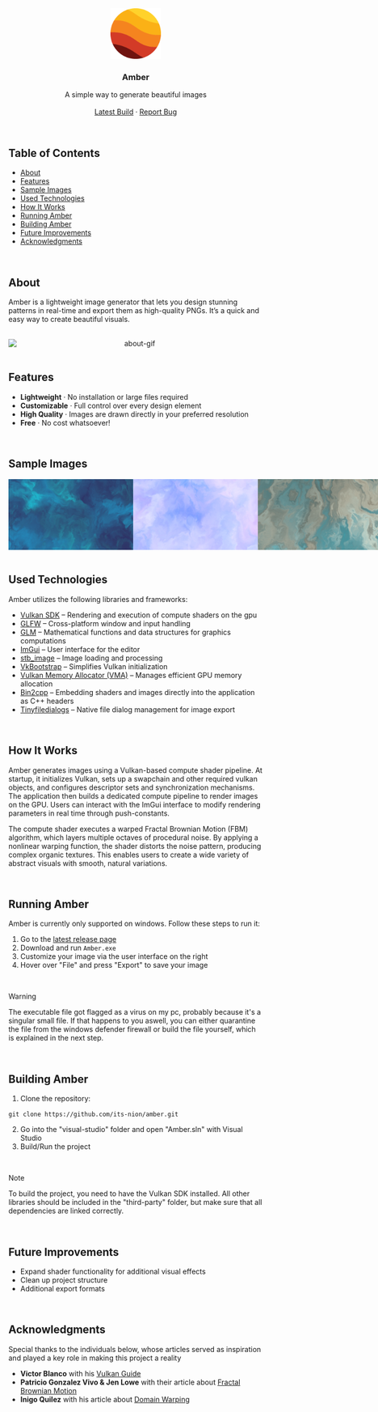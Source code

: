 <!-- HEADER -->
<div align="center">
  <a href="https://github.com/its-nion/Amber">
    <img src="icon/Amber.png" alt="Logo" width="100" height="100">
  </a>

  <h3 align="center">Amber</h3>
  
  <p align="center">
    A simple way to generate beautiful images
    <br />
    <br />
    <a href="https://github.com/its-nion/amber/releases/latest">Latest Build</a>
    ·
    <a href="https://github.com/its-nion/Amber/issues/new?assignees=&labels=bug&projects=&template=bug_report.md&title=">Report Bug</a>
  </p>
</div>

<br />

<!-- TOC -->
## Table of Contents
- [About](#about)
- [Features](#features)
- [Sample Images](#sample-images)
- [Used Technologies](#used-technologies)
- [How It Works](#how-it-works)
- [Running Amber](#running-amber)
- [Building Amber](#building-amber)
- [Future Improvements](#future-improvements)
- [Acknowledgments](#acknowledgments)

<br />

<!-- ABOUT -->
## About
Amber is a lightweight image generator that lets you design stunning patterns in real-time and export them as high-quality PNGs. It’s a quick and easy way to create beautiful visuals.

<br />

<div style="display: flex", align="center">
  <img src="images/about-1.gif" alt="about-gif" style="width: 100%">
</div>

<br />

<!-- FEATURES -->
## Features
- **Lightweight** · No installation or large files required
- **Customizable** · Full control over every design element
- **High Quality** · Images are drawn directly in your preferred resolution
- **Free** · No cost whatsoever!

<br />

<!-- SAMPLE IMAGES -->
## Sample Images
<div style="display: flex", align="center">
  <img src="images/ocean.png" alt="red image" style="width: 49%">
  <img src="images/celeste.png" alt="white image" style="width: 49%">
  <img src="images/wetlands.png" alt="desert image" style="width: 99%">
  <img src="images/harmony.png" alt="water image" style="width: 49%">
  <img src="images/crimson.png" alt="cloud image" style="width: 49%">
</div>

<br />

<!-- Used Technologies -->
## Used Technologies
Amber utilizes the following libraries and frameworks:
- [Vulkan SDK](https://www.lunarg.com/vulkan-sdk/) – Rendering and execution of compute shaders on the gpu
- [GLFW](https://www.glfw.org/) – Cross-platform window and input handling
- [GLM](https://github.com/g-truc/glm) – Mathematical functions and data structures for graphics computations
- [ImGui](https://github.com/ocornut/imgui) – User interface for the editor
- [stb_image](https://github.com/nothings/stb) – Image loading and processing
- [VkBootstrap](https://github.com/charles-lunarg/vk-bootstrap) – Simplifies Vulkan initialization
- [Vulkan Memory Allocator (VMA)](https://github.com/GPUOpen-LibrariesAndSDKs/VulkanMemoryAllocator) – Manages efficient GPU memory allocation
- [Bin2cpp](https://github.com/end2endzone/bin2cpp) – Embedding shaders and images directly into the application as C++ headers
- [Tinyfiledialogs](https://github.com/native-toolkit/libtinyfiledialogs) – Native file dialog management for image export

<br />

<!-- How It Works -->
## How It Works
Amber generates images using a Vulkan-based compute shader pipeline. At startup, it initializes Vulkan, sets up a swapchain and other required vulkan objects, and configures descriptor sets and synchronization mechanisms. The application then builds a dedicated compute pipeline to render images on the GPU. Users can interact with the ImGui interface to modify rendering parameters in real time through push-constants.

The compute shader executes a warped Fractal Brownian Motion (FBM) algorithm, which layers multiple octaves of procedural noise. By applying a nonlinear warping function, the shader distorts the noise pattern, producing complex organic textures. This enables users to create a wide variety of abstract visuals with smooth, natural variations.

<br />

<!-- Running Amber -->
## Running Amber
Amber is currently only supported on windows. Follow these steps to run it:

1. Go to the [latest release page](https://github.com/its-nion/amber/releases/latest)
2. Download and run ``Amber.exe``
3. Customize your image via the user interface on the right
4. Hover over "File" and press "Export" to save your image

<br />

> [!Warning]  
> The executable file got flagged as a virus on my pc, probably because it's a singular small file. If that happens to you aswell, you can either quarantine the file from the windows defender firewall or build the file yourself, which is explained in the next step.

<br />

## Building Amber
1. Clone the repository:
```
git clone https://github.com/its-nion/amber.git
```
2. Go into the "visual-studio" folder and open "Amber.sln" with Visual Studio
3. Build/Run the project

<br />

> [!Note]  
> To build the project, you need to have the Vulkan SDK installed. All other libraries should be included in the "third-party" folder, but make sure that all dependencies are linked correctly.

<br />

<!-- Future Improvements -->
## Future Improvements
- Expand shader functionality for additional visual effects
- Clean up project structure
- Additional export formats

<br />

<!-- Acknowledgments -->
## Acknowledgments
Special thanks to the individuals below, whose articles served as inspiration and played a key role in making this project a reality
- **Victor Blanco** with his [Vulkan Guide](https://vkguide.dev/)
- **Patricio Gonzalez Vivo & Jen Lowe** with their article about [Fractal Brownian Motion](https://thebookofshaders.com/13/)
- **Inigo Quilez** with his article about [Domain Warping](https://iquilezles.org/articles/warp/)
